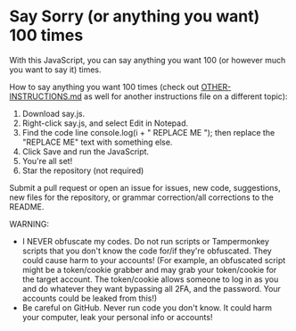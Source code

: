 <h1>Say Sorry (or anything you want) 100 times</h1>

With this JavaScript, you can say anything you want 100 (or however much you want to say it) times.

How to say anything you want 100 times (check out <a href=https://github.com/MKstarFromSwitch/say-sorry-100-times/blob/main/OTHER-INSTRUCTIONS.md>OTHER-INSTRUCTIONS.md</a> as well for another instructions file on a different topic):

1. Download say.js.
2. Right-click say.js, and select Edit in Notepad.
3. Find the code line console.log(i + " REPLACE ME "); then replace the "REPLACE ME" text with something else.
4. Click Save and run the JavaScript.
5. You're all set!
6. Star the repository (not required)
   
Submit a pull request or open an issue for issues, new code, suggestions, new files for the repository, or grammar correction/all corrections to the README.

WARNING:
- I NEVER obfuscate my codes. Do not run scripts or Tampermonkey scripts that you don't know the code for/if they're obfuscated. They could cause harm to your accounts! (For example, an obfuscated script might be a token/cookie grabber and may grab your token/cookie for the target account. The token/cookie allows someone to log in as you and do whatever they want bypassing all 2FA, and the password. Your accounts could be leaked from this!)
- Be careful on GitHub. Never run code you don't know. It could harm your computer, leak your personal info or accounts!
